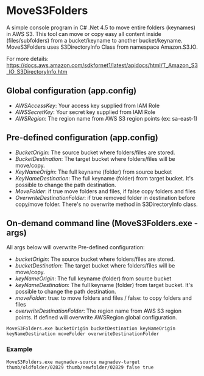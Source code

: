# MoveS3Folders
A simple console program in C# .Net 4.5 to move entire folders (keynames) in AWS S3.
This tool can move or copy easy all content inside (files/subfolders) from a bucket/keyname to another bucket/keyname.
MoveS3Folders uses S3DirectoryInfo Class from namespace Amazon.S3.IO. 

For more details: https://docs.aws.amazon.com/sdkfornet1/latest/apidocs/html/T_Amazon_S3_IO_S3DirectoryInfo.htm

## Global configuration (app.config)
- _AWSAccessKey_:  Your access key supplied from IAM Role
- _AWSSecretKey_:  Your secret key supplied from IAM Role
- _AWSRegion_:  The region name from AWS S3 region points (ex: sa-east-1)
    
## Pre-defined configuration (app.config)
- _BucketOrigin_:  The source bucket where folders/files are stored.
- _BucketDestination_: The target bucket where folders/files will be move/copy.
- _KeyNameOrigin_:  The full keyname (folder) from source bucket
- _KeyNameDestination_: The full keyname (folder) from target bucket.  It's possible to change the path destination.
- _MoveFolder_:  if true move folders and files, if false copy folders and files
- _OverwriteDestinationFolder_: if true removed folder in destination before copy/move folder. There's no overwrite method in S3DirectoryInfo class.
    
## On-demand command line (MoveS3Folders.exe -args)
All args below will overwrite Pre-defined configuration:
- _bucketOrigin_:  The source bucket where folders/files are stored.
- _bucketDestination_: The target bucket where folders/files will be move/copy.
- _keyNameOrigin_:  The full keyname (folder) from source bucket
- _keyNameDestination_: The full keyname (folder) from target bucket.  It's possible to change the path destination.
- _moveFolder_:  true:  to move folders and files / false: to copy folders and files
- _overwriteDestinationFolder_: The region name from AWS S3 region points. If defined will overwrite AWSRegion global configuration.

```MoveS3Folders.exe bucketOrigin bucketDestination keyNameOrigin keyNameDestination moveFolder overwriteDestinationFolder```

### Example
```MoveS3Folders.exe magnadev-source magnadev-target thumb/oldfolder/02829 thumb/newfolder/02829 false true```
 
